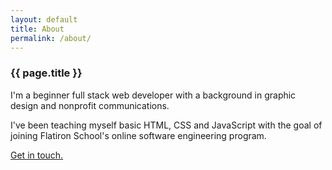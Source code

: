 ```yaml
---
layout: default
title: About
permalink: /about/
---
```


<section class="">
	<section class="grid page-header">
		<div class="full-width">
			<h1 class = "header">{{ page.title }}
			</h1>
			<p>I'm a beginner full stack web developer with a background in graphic design and nonprofit communications.</p>
			<p>I've been teaching myself basic HTML, CSS and JavaScript with the goal of joining Flatiron School's online software engineering program.</p>
			<p><a href="https://www.linkedin.com/in/staceymcknight314/">Get in touch.</a></p>
		</div>
	</section>
</section>


[jekyll-organization]: https://github.com/jekyll

